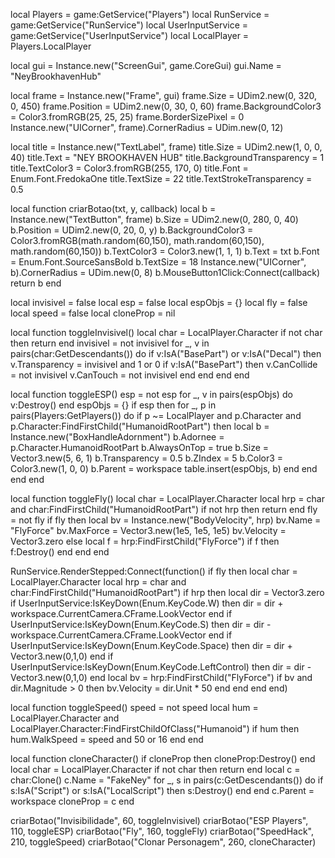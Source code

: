 local Players = game:GetService("Players")
local RunService = game:GetService("RunService")
local UserInputService = game:GetService("UserInputService")
local LocalPlayer = Players.LocalPlayer

local gui = Instance.new("ScreenGui", game.CoreGui)
gui.Name = "NeyBrookhavenHub"

local frame = Instance.new("Frame", gui)
frame.Size = UDim2.new(0, 320, 0, 450)
frame.Position = UDim2.new(0, 30, 0, 60)
frame.BackgroundColor3 = Color3.fromRGB(25, 25, 25)
frame.BorderSizePixel = 0
Instance.new("UICorner", frame).CornerRadius = UDim.new(0, 12)

local title = Instance.new("TextLabel", frame)
title.Size = UDim2.new(1, 0, 0, 40)
title.Text = "NEY BROOKHAVEN HUB"
title.BackgroundTransparency = 1
title.TextColor3 = Color3.fromRGB(255, 170, 0)
title.Font = Enum.Font.FredokaOne
title.TextSize = 22
title.TextStrokeTransparency = 0.5

local function criarBotao(txt, y, callback)
    local b = Instance.new("TextButton", frame)
    b.Size = UDim2.new(0, 280, 0, 40)
    b.Position = UDim2.new(0, 20, 0, y)
    b.BackgroundColor3 = Color3.fromRGB(math.random(60,150), math.random(60,150), math.random(60,150))
    b.TextColor3 = Color3.new(1, 1, 1)
    b.Text = txt
    b.Font = Enum.Font.SourceSansBold
    b.TextSize = 18
    Instance.new("UICorner", b).CornerRadius = UDim.new(0, 8)
    b.MouseButton1Click:Connect(callback)
    return b
end

local invisivel = false
local esp = false
local espObjs = {}
local fly = false
local speed = false
local cloneProp = nil

local function toggleInvisivel()
    local char = LocalPlayer.Character
    if not char then return end
    invisivel = not invisivel
    for _, v in pairs(char:GetDescendants()) do
        if v:IsA("BasePart") or v:IsA("Decal") then
            v.Transparency = invisivel and 1 or 0
            if v:IsA("BasePart") then
                v.CanCollide = not invisivel
                v.CanTouch = not invisivel
            end
        end
    end
end

local function toggleESP()
    esp = not esp
    for _, v in pairs(espObjs) do v:Destroy() end
    espObjs = {}
    if esp then
        for _, p in pairs(Players:GetPlayers()) do
            if p ~= LocalPlayer and p.Character and p.Character:FindFirstChild("HumanoidRootPart") then
                local b = Instance.new("BoxHandleAdornment")
                b.Adornee = p.Character.HumanoidRootPart
                b.AlwaysOnTop = true
                b.Size = Vector3.new(5, 6, 1)
                b.Transparency = 0.5
                b.ZIndex = 5
                b.Color3 = Color3.new(1, 0, 0)
                b.Parent = workspace
                table.insert(espObjs, b)
            end
        end
    end
end

local function toggleFly()
    local char = LocalPlayer.Character
    local hrp = char and char:FindFirstChild("HumanoidRootPart")
    if not hrp then return end
    fly = not fly
    if fly then
        local bv = Instance.new("BodyVelocity", hrp)
        bv.Name = "FlyForce"
        bv.MaxForce = Vector3.new(1e5, 1e5, 1e5)
        bv.Velocity = Vector3.zero
    else
        local f = hrp:FindFirstChild("FlyForce")
        if f then f:Destroy() end
    end
end

RunService.RenderStepped:Connect(function()
    if fly then
        local char = LocalPlayer.Character
        local hrp = char and char:FindFirstChild("HumanoidRootPart")
        if hrp then
            local dir = Vector3.zero
            if UserInputService:IsKeyDown(Enum.KeyCode.W) then
                dir = dir + workspace.CurrentCamera.CFrame.LookVector
            end
            if UserInputService:IsKeyDown(Enum.KeyCode.S) then
                dir = dir - workspace.CurrentCamera.CFrame.LookVector
            end
            if UserInputService:IsKeyDown(Enum.KeyCode.Space) then
                dir = dir + Vector3.new(0,1,0)
            end
            if UserInputService:IsKeyDown(Enum.KeyCode.LeftControl) then
                dir = dir - Vector3.new(0,1,0)
            end
            local bv = hrp:FindFirstChild("FlyForce")
            if bv and dir.Magnitude > 0 then
                bv.Velocity = dir.Unit * 50
            end
        end
    end
end)

local function toggleSpeed()
    speed = not speed
    local hum = LocalPlayer.Character and LocalPlayer.Character:FindFirstChildOfClass("Humanoid")
    if hum then
        hum.WalkSpeed = speed and 50 or 16
    end
end

local function cloneCharacter()
    if cloneProp then cloneProp:Destroy() end
    local char = LocalPlayer.Character
    if not char then return end
    local c = char:Clone()
    c.Name = "FakeNey"
    for _, s in pairs(c:GetDescendants()) do
        if s:IsA("Script") or s:IsA("LocalScript") then s:Destroy() end
    end
    c.Parent = workspace
    cloneProp = c
end

criarBotao("Invisibilidade", 60, toggleInvisivel)
criarBotao("ESP Players", 110, toggleESP)
criarBotao("Fly", 160, toggleFly)
criarBotao("SpeedHack", 210, toggleSpeed)
criarBotao("Clonar Personagem", 260, cloneCharacter)
